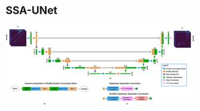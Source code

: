 # SSA-UNet

![ssa unet](https://github.com/MarcoTurzi/SSA-UNet/blob/57eb399eca0216551ee91c36d8431aefcd94487b/images/SSA-UNet.drawio.png)